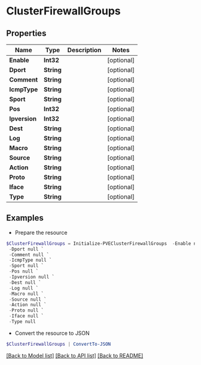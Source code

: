 # ClusterFirewallGroups
## Properties

Name | Type | Description | Notes
------------ | ------------- | ------------- | -------------
**Enable** | **Int32** |  | [optional] 
**Dport** | **String** |  | [optional] 
**Comment** | **String** |  | [optional] 
**IcmpType** | **String** |  | [optional] 
**Sport** | **String** |  | [optional] 
**Pos** | **Int32** |  | [optional] 
**Ipversion** | **Int32** |  | [optional] 
**Dest** | **String** |  | [optional] 
**Log** | **String** |  | [optional] 
**Macro** | **String** |  | [optional] 
**Source** | **String** |  | [optional] 
**Action** | **String** |  | [optional] 
**Proto** | **String** |  | [optional] 
**Iface** | **String** |  | [optional] 
**Type** | **String** |  | [optional] 

## Examples

- Prepare the resource
```powershell
$ClusterFirewallGroups = Initialize-PVEClusterFirewallGroups  -Enable null `
 -Dport null `
 -Comment null `
 -IcmpType null `
 -Sport null `
 -Pos null `
 -Ipversion null `
 -Dest null `
 -Log null `
 -Macro null `
 -Source null `
 -Action null `
 -Proto null `
 -Iface null `
 -Type null
```

- Convert the resource to JSON
```powershell
$ClusterFirewallGroups | ConvertTo-JSON
```

[[Back to Model list]](../README.md#documentation-for-models) [[Back to API list]](../README.md#documentation-for-api-endpoints) [[Back to README]](../README.md)

